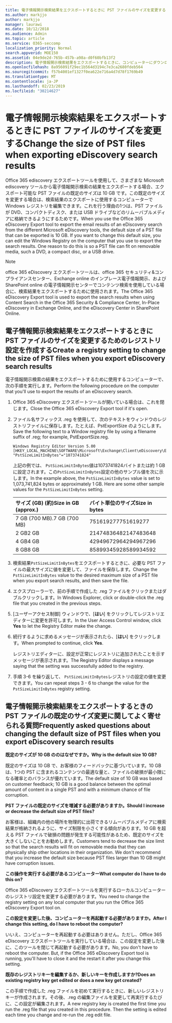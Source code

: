 ```yaml
---
title: 電子情報開示検索結果をエクスポートするときに PST ファイルのサイズを変更する
ms.author: markjjo
author: markjjo
manager: laurawi
ms.date: 10/12/2018
ms.audience: Admin
ms.topic: article
ms.service: O365-seccomp
localization_priority: Normal
search.appverid: MOE150
ms.assetid: 04e9de2d-765b-457b-a98a-d0f60bfb13f2
description: 電子情報開示検索結果をエクスポートするときに、コンピューターにダウンロードされる PST ファイルの既定のサイズを変更できます。
ms.openlocfilehash: 8a956091f29ec1b564d3194c7e3ca2680fdeb564
ms.sourcegitcommit: f57b4001ef1327f0ea622e716a4d7d78f1769b49
ms.translationtype: MT
ms.contentlocale: ja-JP
ms.lasthandoff: 02/23/2019
ms.locfileid: "30214627"
---
```

# <a name="change-the-size-of-pst-files-when-exporting-ediscovery-search-results"></a><span data-ttu-id="bcf42-103">電子情報開示検索結果をエクスポートするときに PST ファイルのサイズを変更する</span><span class="sxs-lookup"><span data-stu-id="bcf42-103">Change the size of PST files when exporting eDiscovery search results</span></span>

<span data-ttu-id="bcf42-p101">Office 365 ediscovery エクスポートツールを使用して、さまざまな Microsoft ediscovery ツールから電子情報開示検索の結果をエクスポートする場合、エクスポート可能な PST ファイルの既定のサイズは 10 GB です。この既定のサイズを変更する場合は、検索結果のエクスポートに使用するコンピューターで Windows レジストリを編集できます。これを行う理由の1つは、PST ファイルが DVD、コンパクトディスク、または USB ドライブなどのリムーバブルメディアに格納できるようにするためです。</span><span class="sxs-lookup"><span data-stu-id="bcf42-p101">When you use the Office 365 eDiscovery Export tool to export the email results of an eDiscovery search from the different Microsoft eDiscovery tools, the default size of a PST file that can be exported is 10 GB. If you want to change this default size, you can edit the Windows Registry on the computer that you use to export the search results. One reason to do this is so a PST file can fit on removable media, such a DVD, a compact disc, or a USB drive.</span></span> 
  
> [!NOTE]
>  <span data-ttu-id="bcf42-107">office 365 eDiscovery エクスポートツールは、office 365 セキュリティ&amp;コンプライアンスセンター、Exchange online のインプレース電子情報開示、および SharePoint online の電子情報開示センターでコンテンツ検索を使用している場合に、検索結果をエクスポートするために使用されます。</span><span class="sxs-lookup"><span data-stu-id="bcf42-107">The Office 365 eDiscovery Export tool is used to export the search results when using Content Search in the Office 365 Security &amp; Compliance Center, In-Place eDiscovery in Exchange Online, and the eDiscovery Center in SharePoint Online.</span></span> 
  
## <a name="create-a-registry-setting-to-change-the-size-of-pst-files-when-you-export-ediscovery-search-results"></a><span data-ttu-id="bcf42-108">電子情報開示検索結果をエクスポートするときに PST ファイルのサイズを変更するためのレジストリ設定を作成する</span><span class="sxs-lookup"><span data-stu-id="bcf42-108">Create a registry setting to change the size of PST files when you export eDiscovery search results</span></span>

<span data-ttu-id="bcf42-109">電子情報開示検索の結果をエクスポートするために使用するコンピューターで、次の手順を実行します。</span><span class="sxs-lookup"><span data-stu-id="bcf42-109">Perform the following procedure on the computer that you'll use to export the results of an eDiscovery search.</span></span>
  
1. <span data-ttu-id="bcf42-110">Office 365 eDiscovery エクスポートツールが開いている場合は、これを閉じます。</span><span class="sxs-lookup"><span data-stu-id="bcf42-110">Close the Office 365 eDiscovery Export tool if it's open.</span></span> 
    
2. <span data-ttu-id="bcf42-111">ファイル名サフィックス .reg を使用して、次のテキストをウィンドウのレジストリファイルに保存します。たとえば、PstExportSize のようにします。</span><span class="sxs-lookup"><span data-stu-id="bcf42-111">Save the following text to a Window registry file by using a filename suffix of .reg; for example, PstExportSize.reg.</span></span> 
    
    ```
    Windows Registry Editor Version 5.00
    [HKEY_LOCAL_MACHINE\SOFTWARE\Microsoft\Exchange\Client\eDiscovery\ExportTool]
    "PstSizeLimitInBytes"="1073741824"
    ```

    <span data-ttu-id="bcf42-p102">上記の例では、 `PstSizeLimitInBytes`値は1073741824バイトまたは約 1 GB に設定されます。この`PstSizeLimitInBytes`設定の他のサンプル値を次に示します。</span><span class="sxs-lookup"><span data-stu-id="bcf42-p102">In the example above, the  `PstSizeLimitInBytes` value is set to 1,073,741,824 bytes or approximately 1 GB. Here are some other sample values for the  `PstSizeLimitInBytes` setting.</span></span> 
    
    |<span data-ttu-id="bcf42-114">**サイズ (GB) (約)**</span><span class="sxs-lookup"><span data-stu-id="bcf42-114">**Size in GB (approx.)**</span></span>|<span data-ttu-id="bcf42-115">**バイト単位のサイズ**</span><span class="sxs-lookup"><span data-stu-id="bcf42-115">**Size in bytes**</span></span>|
    |:-----|:-----|
    |<span data-ttu-id="bcf42-116">7 GB (700 MB)</span><span class="sxs-lookup"><span data-stu-id="bcf42-116">.7 GB (700 MB)</span></span>  <br/> |<span data-ttu-id="bcf42-117">751619277</span><span class="sxs-lookup"><span data-stu-id="bcf42-117">751619277</span></span>  <br/> |
    |<span data-ttu-id="bcf42-118">2 GB</span><span class="sxs-lookup"><span data-stu-id="bcf42-118">2 GB</span></span>  <br/> |<span data-ttu-id="bcf42-119">2147483648</span><span class="sxs-lookup"><span data-stu-id="bcf42-119">2147483648</span></span>  <br/> |
    |<span data-ttu-id="bcf42-120">4 GB</span><span class="sxs-lookup"><span data-stu-id="bcf42-120">4 GB</span></span>  <br/> |<span data-ttu-id="bcf42-121">4294967296</span><span class="sxs-lookup"><span data-stu-id="bcf42-121">4294967296</span></span>  <br/> |
    |<span data-ttu-id="bcf42-122">8 GB</span><span class="sxs-lookup"><span data-stu-id="bcf42-122">8 GB</span></span>  <br/> |<span data-ttu-id="bcf42-123">8589934592</span><span class="sxs-lookup"><span data-stu-id="bcf42-123">8589934592</span></span>  <br/> |
   
3. <span data-ttu-id="bcf42-124">検索結果`PstSizeLimitInBytes`をエクスポートするときに、必要な PST ファイルの最大サイズに値を変更して、ファイルを保存します。</span><span class="sxs-lookup"><span data-stu-id="bcf42-124">Change the `PstSizeLimitInBytes` value to the desired maximum size of a PST file when you export search results, and then save the file.</span></span> 
    
4. <span data-ttu-id="bcf42-125">エクスプローラーで、前の手順で作成した .reg ファイルをクリックまたはダブルクリックします。</span><span class="sxs-lookup"><span data-stu-id="bcf42-125">In Windows Explorer, click or double-click the .reg file that you created in the previous steps.</span></span>
    
5. <span data-ttu-id="bcf42-126">[ユーザーアクセス制御] ウィンドウで、[**はい**] をクリックしてレジストリエディターに変更を許可します。</span><span class="sxs-lookup"><span data-stu-id="bcf42-126">In the User Access Control window, click **Yes** to let the Registry Editor make the change.</span></span> 
    
6. <span data-ttu-id="bcf42-127">続行するように求めるメッセージが表示されたら、[**はい**] をクリックします。</span><span class="sxs-lookup"><span data-stu-id="bcf42-127">When prompted to continue, click **Yes**.</span></span>
    
    <span data-ttu-id="bcf42-128">レジストリエディターに、設定が正常にレジストリに追加されたことを示すメッセージが表示されます。</span><span class="sxs-lookup"><span data-stu-id="bcf42-128">The Registry Editor displays a message saying that the setting was successfully added to the registry.</span></span>
    
7. <span data-ttu-id="bcf42-129">手順 3-6 を繰り返して、 `PstSizeLimitInBytes`レジストリの設定の値を変更できます。</span><span class="sxs-lookup"><span data-stu-id="bcf42-129">You can repeat steps 3 - 6 to change the value for the  `PstSizeLimitInBytes` registry setting.</span></span> 
  
## <a name="frequently-asked-questions-about-changing-the-default-size-of-pst-files-when-you-export-ediscovery-search-results"></a><span data-ttu-id="bcf42-130">電子情報開示検索結果をエクスポートするときの PST ファイルの既定のサイズ変更に関してよく寄せられる質問</span><span class="sxs-lookup"><span data-stu-id="bcf42-130">Frequently asked questions about changing the default size of PST files when you export eDiscovery search results</span></span>

 <span data-ttu-id="bcf42-131">**既定のサイズが 10 GB ののはなぜですか。**</span><span class="sxs-lookup"><span data-stu-id="bcf42-131">**Why is the default size 10 GB?**</span></span>
  
<span data-ttu-id="bcf42-132">既定のサイズは 10 GB で、お客様のフィードバックに基づいています。10 GB は、1つの PST に含まれるコンテンツの最適な量と、ファイルの破損が最小限になる確率とのバランスが優れています。</span><span class="sxs-lookup"><span data-stu-id="bcf42-132">The default size of 10 GB was based on customer feedback; 10 GB is a good balance between the optimal amount of content in a single PST and with a minimum chance of file corruption.</span></span>
  
 <span data-ttu-id="bcf42-133">**PST ファイルの既定のサイズを増減する必要がありますか。**</span><span class="sxs-lookup"><span data-stu-id="bcf42-133">**Should I increase or decrease the default size of PST files?**</span></span>
  
<span data-ttu-id="bcf42-p103">お客様は、組織内の他の場所を物理的に出荷できるリムーバブルメディアに検索結果が格納されるように、サイズ制限を小さくする傾向があります。10 GB を超える PST ファイルで破損の問題が発生する可能性があるため、既定のサイズを大きくしないことをお勧めします。</span><span class="sxs-lookup"><span data-stu-id="bcf42-p103">Customers tend to decrease the size limit so that the search results will fit on removable media that they can physically ship other locations in their organization. We don't recommend that you increase the default size because PST files larger than 10 GB might have corruption issues.</span></span>
  
 <span data-ttu-id="bcf42-136">**この操作を実行する必要があるコンピューター**</span><span class="sxs-lookup"><span data-stu-id="bcf42-136">**What computer do I have to do this on?**</span></span>
  
<span data-ttu-id="bcf42-137">Office 365 eDiscovery エクスポートツールを実行するローカルコンピューターのレジストリ設定を変更する必要があります。</span><span class="sxs-lookup"><span data-stu-id="bcf42-137">You need to change the registry setting on any local computer that you run the Office 365 eDiscovery Export tool on.</span></span>
  
 <span data-ttu-id="bcf42-138">**この設定を変更した後、コンピューターを再起動する必要がありますか。**</span><span class="sxs-lookup"><span data-stu-id="bcf42-138">**After I change this setting, do I have to reboot the computer?**</span></span>
  
<span data-ttu-id="bcf42-p104">いいえ、コンピューターを再起動する必要はありません。ただし、Office 365 eDiscovery エクスポートツールを実行している場合は、この設定を変更した後に、このツールを閉じて再起動する必要があります。</span><span class="sxs-lookup"><span data-stu-id="bcf42-p104">No, you don't have to reboot the computer. But, if the Office 365 eDiscovery Export tool is running, you'll have to close it and the restart it after you change this setting.</span></span>
  
 <span data-ttu-id="bcf42-141">**既存のレジストリキーを編集するか、新しいキーを作成しますか?**</span><span class="sxs-lookup"><span data-stu-id="bcf42-141">**Does an existing registry key get edited or does a new key get created?**</span></span>
  
<span data-ttu-id="bcf42-p105">この手順で作成した .reg ファイルを初めて実行するときに、新しいレジストリキーが作成されます。その後、.reg の編集ファイルを変更して再実行するたびに、この設定が編集されます。</span><span class="sxs-lookup"><span data-stu-id="bcf42-p105">A new registry key is created the first time you run the .reg file that you created in this procedure. Then the setting is edited each time you change and re-run the .reg edit file.</span></span>

